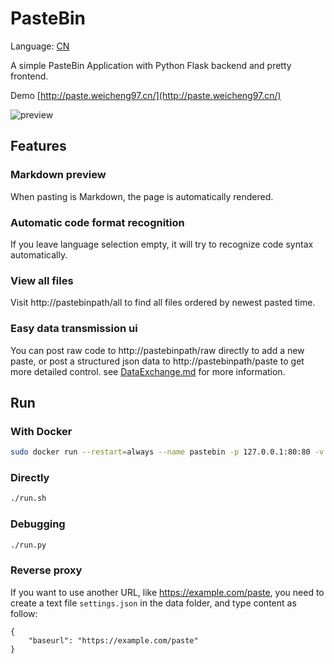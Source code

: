 # PasteBin

Language: [CN](doc/README_cn.md)

A simple PasteBin Application with Python Flask backend and pretty frontend.

Demo [http://paste.weicheng97.cn/](http://paste.weicheng97.cn/)

![preview](doc/preview.png)

## Features

### Markdown preview

When pasting is Markdown, the page is automatically rendered.

### Automatic code format recognition

If you leave language selection empty, it will try to recognize code syntax automatically.

### View all files

Visit http://pastebinpath/all to find all files ordered by newest pasted time.

### Easy data transmission ui

You can post raw code to http://pastebinpath/raw directly to add a new paste, or post a structured json data to http://pastebinpath/paste to get more detailed control. see [DataExchange.md](doc/DataExchange.md) for more information.

## Run

### With Docker

```sh
sudo docker run --restart=always --name pastebin -p 127.0.0.1:80:80 -v /var/pastebin:/pastebin/data weicheng97/pastebin:3.0
```

### Directly

```sh
./run.sh
```

### Debugging

```sh
./run.py
```

### Reverse proxy

If you want to use another URL, like https://example.com/paste, you need to create a text file `settings.json` in the data folder, and type content as follow:

```
{
    "baseurl": "https://example.com/paste"
}
```
